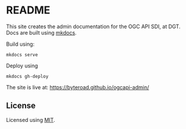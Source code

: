 # README

This site creates the admin documentation for the OGC API SDI, at DGT. Docs are built using [mkdocs](https://www.mkdocs.org/).

Build using:

`mkdocs serve `

Deploy using

`mkdocs gh-deploy`

The site is live at: https://byteroad.github.io/ogcapi-admin/

## License

Licensed using [MIT](./LICENSE).